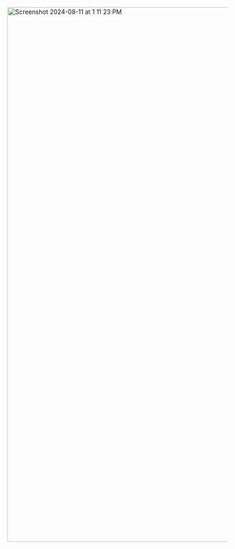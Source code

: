 <img width="1223" alt="Screenshot 2024-08-11 at 1 11 23 PM" src="https://github.com/user-attachments/assets/4c4ba8a2-5a0b-4330-a82d-96bfc4db7eb8">
